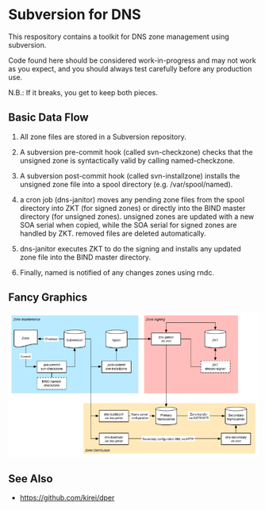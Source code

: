 # Subversion for DNS

This respository contains a toolkit for DNS zone management using subversion.

Code found here should be considered work-in-progress and may not work as you
expect, and you should always test carefully before any production use.

N.B.: If it breaks, you get to keep both pieces.


## Basic Data Flow

1. All zone files are stored in a Subversion repository.

2. A subversion pre-commit hook (called svn-checkzone) checks that the unsigned
zone is syntactically valid by calling named-checkzone.

3. A subversion post-commit hook (called svn-installzone) installs the unsigned
zone file into a spool directory (e.g. /var/spool/named).

4. a cron job (dns-janitor) moves any pending zone files from the spool
directory into ZKT (for signed zones) or directly into the BIND master
directory (for unsigned zones). unsigned zones are updated with a new SOA
serial when copied, while the SOA serial for signed zones are handled by ZKT.
removed files are deleted automatically.

5. dns-janitor executes ZKT to do the signing and installs any updated zone
file into the BIND master directory.

6. Finally, named is notified of any changes zones using rndc.


## Fancy Graphics

![](doc/svndns.png "svndns.png")


## See Also

- https://github.com/kirei/dper
